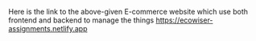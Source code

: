 Here is the link to the above-given E-commerce website which use both frontend and backend to manage the things
https://ecowiser-assignments.netlify.app
